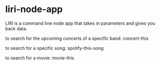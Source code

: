 # liri-node-app

LIRI is a command line node app that takes in parameters and gives you back data.

to search for the upcoming concerts of a specific band:
    concert-this <band>

to search for a specific song:
    spotify-this-song <song>

to search for a movie:
    movie-this <movie>

